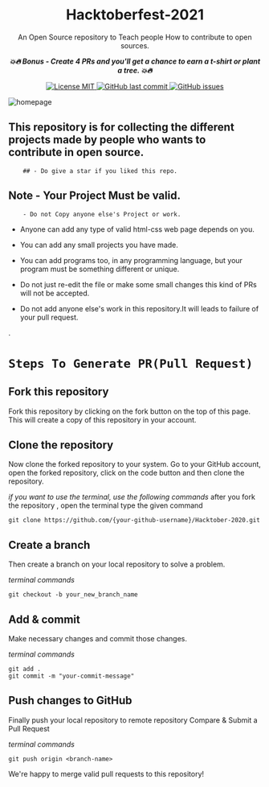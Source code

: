 <h1 align="center">  Hacktoberfest-2021 </h1>
<p align="center"> An Open Source repository to Teach people How to contribute to open sources.</p>

___<p align="center"> 💥🔥  Bonus - Create 4 PRs and you'll get a chance to earn a t-shirt or plant a tree. 💥🔥</p>___
<p align="center">
  <a href="#">
        <img src="https://img.shields.io/badge/License-MIT-blue.svg" alt="License MIT">
  </a>
  <a href="https://github.com/vijaygupta18/Hacktoberfest-2021/commits/main">
        <img alt="GitHub last commit" src="https://img.shields.io/github/last-commit/vijaygupta18/Hacktoberfest-2021">
  </a>
  <a href="https://github.com/vijaygupta18/Hacktoberfest-2021/issues">
        <img alt="GitHub issues" src="https://img.shields.io/github/issues/vijaygupta18/Hacktoberfest-2021?color=red">
  </a>
</p>

![homepage](banner.jpeg)



## This repository is for collecting the different projects made by people who wants to contribute in open source.

        ## - Do give a star if you liked this repo.


## Note - Your Project Must be valid.
        - Do not Copy anyone else's Project or work.
- Anyone can add any type of valid html-css web page depends on you.

- You can add any small projects you have made.

- You can add programs too, in any programming language, but your program must be something different or unique.

- Do not just re-edit the file or make some small changes this kind of PRs will not be accepted.

- Do not add anyone else's work in this repository.It will leads to failure of your pull request.




.

 
#  `Steps To Generate PR(Pull Request)`





## Fork this repository

Fork this repository by clicking on the fork button on the top of this page. This will create a copy of this repository in your account.

## Clone the repository

Now clone the forked repository to your system. Go to your GitHub account, open the forked repository, click on the code button and then clone the repository.

*if you want to use the terminal, use the following commands*
after you fork the repository , open the terminal type the given command
```
git clone https://github.com/{your-github-username}/Hacktober-2020.git

```

## Create a branch

Then create a branch on your local repository to solve a problem.

*terminal commands*
```
git checkout -b your_new_branch_name

```

## Add & commit

Make necessary changes and commit those changes.

*terminal commands*
```
git add .
git commit -m "your-commit-message"

```

## Push changes to GitHub

Finally push your local repository to remote repository
Compare & Submit a Pull Request

*terminal commands*
```
git push origin <branch-name>

```

We're happy to merge valid pull requests to this repository!

